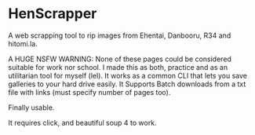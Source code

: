 # HenScrapper
A web scrapping tool to rip images from Ehentai, Danbooru, R34 and hitomi.la.

A HUGE NSFW WARNING: None of these pages could be considered suitable for work nor school.
I made this as both, practice and as an utilitarian tool for myself (lel).
It works as a common CLI that lets you save galleries to your hard drive easily.
It Supports Batch downloads from a txt file with links (must specify number of pages too).


Finally usable.

It requires click, and beautiful soup 4 to work.

